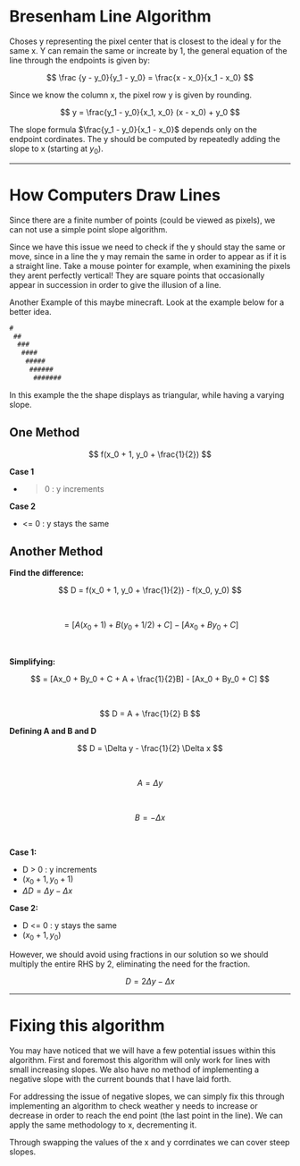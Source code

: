# Bresenham Line Algorithm

Choses y representing the pixel center that is closest to the ideal
y for the same x. Y can remain the same or increate by 1, the general equation
of the line through the endpoints is given by:

$$
\frac {y - y_0}{y_1 - y_0} = \frac{x - x_0}{x_1 - x_0} 
$$

Since we know the column x, the pixel row y is given by rounding.

$$
y = \frac{y_1 - y_0}{x_1, x_0} (x - x_0) + y_0
$$

The slope formula $\frac{y_1 - y_0}{x_1 - x_0}$ depends only on the endpoint cordinates. 
The y should be computed by repeatedly adding the slope to x (starting at $y_0$). 


****

<pagebreak>

# How Computers Draw Lines

Since there are a finite number of points (could be viewed as pixels), we can not use a simple point slope algorithm.

Since we have this issue we need to check if the y should stay the same or move, since in a line the y may remain the same
in order to appear as if it is a straight line. Take a mouse pointer for example, when examining the pixels they arent perfectly 
vertical! They are square points that occasionally appear in succession in order to give the illusion of a line. 

Another Example of this maybe minecraft. Look at the example below for a better idea. 

```txt
#
 ##
  ###
   ####
    #####
     ######
      #######
```

In this example the the shape displays as triangular, while having a varying slope. 

## One Method

$$
f(x_0 + 1, y_0 + \frac{1}{2})
$$

**Case 1**
- > 0  : y increments

**Case 2**
- <= 0 : y stays the same 

## Another Method

**Find the difference:** 

$$
D = f(x_0 + 1, y_0 + \frac{1}{2}) - f(x_0, y_0)
$$

<br>

$$
= [A(x_0 + 1) + B(y_0 + 1/2) + C] - [Ax_0 + By_0 + C]
$$

<br>

**Simplifying:**

$$
= [Ax_0 + By_0 + C + A + \frac{1}{2}B] - [Ax_0 + By_0 + C]
$$

<br>

$$
D = A + \frac{1}{2} B
$$

**Defining A and B and D**

$$
D = \Delta y - \frac{1}{2} \Delta x
$$

<br>

$$
A = \Delta y
$$

<br>

$$
B = - \Delta x
$$

<br>

**Case 1:**
- D > 0 : y increments
- $(x_0 + 1, y_0 + 1)$
- $\Delta D = \Delta y - \Delta x$

**Case 2:**
- D <= 0 : y stays the same
- $(x_0 + 1, y_0)$


However, we should avoid using fractions in our solution so we should multiply the entire RHS by 2, eliminating the need for the fraction.

$$
D = 2 \Delta y - \Delta x
$$

****

# Fixing this algorithm

You may have noticed that we will have a few potential issues within this algorithm. First and foremost this algorithm will only work for lines with small
increasing slopes. We also have no method of implementing a negative slope with the current bounds that I have laid forth. 

For addressing the issue of negative slopes, we can simply fix this through implementing an algorithm to check weather y 
needs to increase or decrease in order to reach the end point (the last point in the line). We can apply the same methodology to
x, decrementing it. 

Through swapping the values of the x and y corrdinates we can cover steep slopes. 





